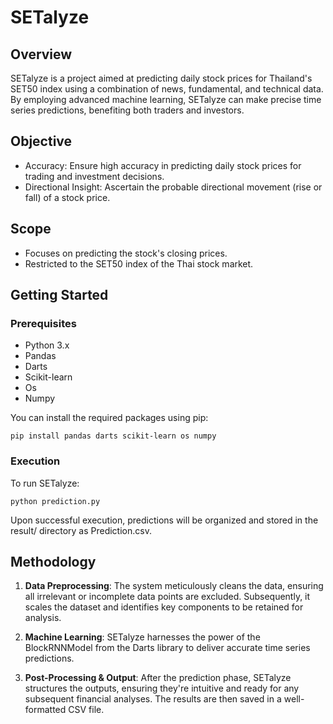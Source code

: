 # SETalyze

## Overview
SETalyze is a project aimed at predicting daily stock prices for Thailand's SET50 index using a combination of news, fundamental, and technical data. By employing advanced machine learning, SETalyze can make precise time series predictions, benefiting both traders and investors.

## Objective
- Accuracy: Ensure high accuracy in predicting daily stock prices for trading and investment decisions.
- Directional Insight: Ascertain the probable directional movement (rise or fall) of a stock price.

## Scope
- Focuses on predicting the stock's closing prices.
- Restricted to the SET50 index of the Thai stock market.

## Getting Started

### Prerequisites
- Python 3.x
- Pandas
- Darts
- Scikit-learn
- Os
- Numpy

You can install the required packages using pip:

```
pip install pandas darts scikit-learn os numpy
```

### Execution
To run SETalyze:

```
python prediction.py
```

Upon successful execution, predictions will be organized and stored in the result/ directory as Prediction.csv.

## Methodology
1. **Data Preprocessing**:
   The system meticulously cleans the data, ensuring all irrelevant or incomplete data points are excluded. Subsequently, it scales the dataset and identifies key components to be retained for analysis.

2. **Machine Learning**:
   SETalyze harnesses the power of the BlockRNNModel from the Darts library to deliver accurate time series predictions.

3. **Post-Processing & Output**:
   After the prediction phase, SETalyze structures the outputs, ensuring they're intuitive and ready for any subsequent financial analyses. The results are then saved in a well-formatted CSV file.

